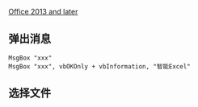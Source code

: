 


[Office 2013 and later](https://msdn.microsoft.com/en-us/library/office/fp179694%28v=office.15%29)

## 弹出消息

```basic
MsgBox "xxx"
MsgBox "xxx", vbOKOnly + vbInformation, "智能Excel"
```

## 选择文件

 